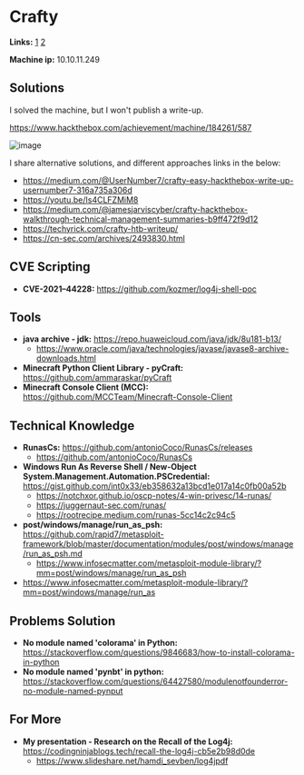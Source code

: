 # Crafty

**Links:** [1](https://www.hackthebox.com/machines/Crafty)  [2](https://app.hackthebox.com/machines/Crafty)

**Machine ip:** 10.10.11.249


## Solutions
I solved the machine, but I won't publish a write-up. 

https://www.hackthebox.com/achievement/machine/184261/587

![image](https://github.com/h4md153v63n/CTFs/assets/5091265/306dd1f4-466d-4ecd-b8f8-cee95bd3ce51)

I share alternative solutions, and different approaches links in the below:
+ https://medium.com/@UserNumber7/crafty-easy-hackthebox-write-up-usernumber7-316a735a306d
+ https://youtu.be/Is4CLFZMiM8
+ https://medium.com/@jamesjarviscyber/crafty-hackthebox-walkthrough-technical-management-summaries-b9ff472f9d12
+ https://techyrick.com/crafty-htb-writeup/
+ https://cn-sec.com/archives/2493830.html


## CVE Scripting
+ **CVE-2021–44228:** https://github.com/kozmer/log4j-shell-poc


## Tools
+ **java archive - jdk:** https://repo.huaweicloud.com/java/jdk/8u181-b13/
  + https://www.oracle.com/java/technologies/javase/javase8-archive-downloads.html
+ **Minecraft Python Client Library - pyCraft:** https://github.com/ammaraskar/pyCraft
+ **Minecraft Console Client (MCC):** https://github.com/MCCTeam/Minecraft-Console-Client


## Technical Knowledge
+ **RunasCs:** https://github.com/antonioCoco/RunasCs/releases
  + https://github.com/antonioCoco/RunasCs
+ **Windows Run As Reverse Shell / New-Object System.Management.Automation.PSCredential:** https://gist.github.com/int0x33/eb358632a13bcd1e017a14c0fb00a52b
  + https://notchxor.github.io/oscp-notes/4-win-privesc/14-runas/
  + https://juggernaut-sec.com/runas/
  + https://rootrecipe.medium.com/runas-5cc14c2c94c5
+ **post/windows/manage/run_as_psh:** https://github.com/rapid7/metasploit-framework/blob/master/documentation/modules/post/windows/manage/run_as_psh.md
  + https://www.infosecmatter.com/metasploit-module-library/?mm=post/windows/manage/run_as_psh
+ https://www.infosecmatter.com/metasploit-module-library/?mm=post/windows/manage/run_as


## Problems Solution
+ **No module named 'colorama' in Python:** https://stackoverflow.com/questions/9846683/how-to-install-colorama-in-python
+ **No module named 'pynbt'  in python:** https://stackoverflow.com/questions/64427580/modulenotfounderror-no-module-named-pynput


## For More
+ **My presentation - Research on the Recall of the Log4j:** https://codingninjablogs.tech/recall-the-log4j-cb5e2b98d0de
  + https://www.slideshare.net/hamdi_sevben/log4jpdf
